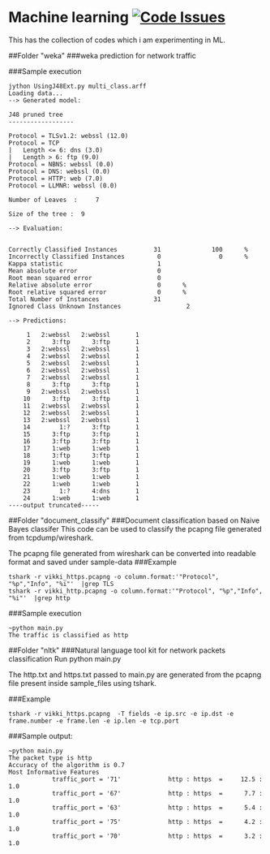 # Machine learning  [![Code Issues](https://www.quantifiedcode.com/api/v1/project/707bc3ce642f434d82d7de8f8e77b1b1/badge.svg)](https://www.quantifiedcode.com/app/project/707bc3ce642f434d82d7de8f8e77b1b1)

This has the collection of codes which i am experimenting in ML.

##Folder "weka"
###weka prediction for network traffic

###Sample execution
```
jython UsingJ48Ext.py multi_class.arff 
Loading data...
--> Generated model:

J48 pruned tree
------------------

Protocol = TLSv1.2: webssl (12.0)
Protocol = TCP
|   Length <= 6: dns (3.0)
|   Length > 6: ftp (9.0)
Protocol = NBNS: webssl (0.0)
Protocol = DNS: webssl (0.0)
Protocol = HTTP: web (7.0)
Protocol = LLMNR: webssl (0.0)

Number of Leaves  :     7

Size of the tree :  9

--> Evaluation:


Correctly Classified Instances          31              100      %
Incorrectly Classified Instances         0                0      %
Kappa statistic                          1     
Mean absolute error                      0     
Root mean squared error                  0     
Relative absolute error                  0      %
Root relative squared error              0      %
Total Number of Instances               31     
Ignored Class Unknown Instances                  2     

--> Predictions:

     1   2:webssl   2:webssl       1 
     2      3:ftp      3:ftp       1 
     3   2:webssl   2:webssl       1 
     4   2:webssl   2:webssl       1 
     5   2:webssl   2:webssl       1 
     6   2:webssl   2:webssl       1 
     7   2:webssl   2:webssl       1 
     8      3:ftp      3:ftp       1 
     9   2:webssl   2:webssl       1 
    10      3:ftp      3:ftp       1 
    11   2:webssl   2:webssl       1 
    12   2:webssl   2:webssl       1 
    13   2:webssl   2:webssl       1 
    14        1:?      3:ftp       1 
    15      3:ftp      3:ftp       1 
    16      3:ftp      3:ftp       1 
    17      1:web      1:web       1 
    18      3:ftp      3:ftp       1 
    19      1:web      1:web       1 
    20      3:ftp      3:ftp       1 
    21      1:web      1:web       1 
    22      1:web      1:web       1 
    23        1:?      4:dns       1 
    24      1:web      1:web       1 
----output truncated-----
```

##Folder "document_classify"
###Document classification based on Naive Bayes classifer
This code can be used to classify the pcapng file generated from tcpdump/wireshark.

The pcapng file generated from wireshark can be converted into readable format and saved under sample-data
###Example
```
tshark -r vikki_https.pcapng -o column.format:'"Protocol", "%p","Info", "%i"'  |grep TLS
tshark -r vikki_http.pcapng -o column.format:'"Protocol", "%p","Info", "%i"'  |grep http
```
###Sample execution
```
~python main.py 
The traffic is classified as http
```
##Folder "nltk"
###Natural language tool kit for network packets classification
Run python main.py

The http.txt and https.txt passed to main.py are generated from the pcapng file present inside sample_files using tshark.

###Example 
```
tshark -r vikki_https.pcapng  -T fields -e ip.src -e ip.dst -e frame.number -e frame.len -e ip.len -e tcp.port
```

###Sample output:
```
~python main.py 
The packet type is http
Accuracy of the algorithm is 0.7
Most Informative Features
            traffic_port = '71'             http : https  =     12.5 : 1.0
            traffic_port = '67'             http : https  =      7.7 : 1.0
            traffic_port = '63'             http : https  =      5.4 : 1.0
            traffic_port = '75'             http : https  =      4.2 : 1.0
            traffic_port = '70'             http : https  =      3.2 : 1.0

```



